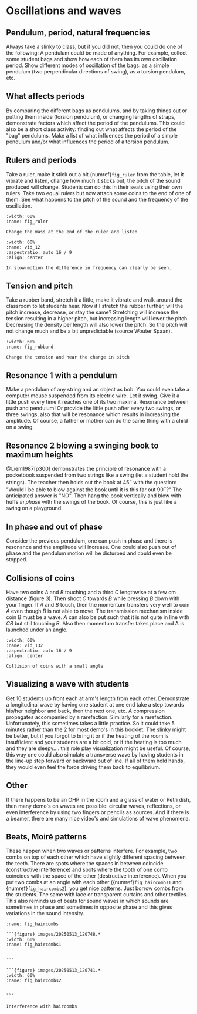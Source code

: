 # Oscillations and waves

## Pendulum, period, natural frequencies
Always take a slinky to class, but if you did not, then you could do one of the following: A pendulum could be made of anything. For example, collect some student bags and show how each of them has its own oscillation period. Show different modes of oscillation of the bags: as a simple pendulum (two perpendicular directions of swing), as a torsion pendulum, etc.

## What affects periods
By comparing the different bags as pendulums, and by taking things out or putting them inside (torsion pendulum), or changing lengths of straps, demonstrate factors which affect the period of the pendulums. This could also be a short class activity: finding out what affects the period of the "bag" pendulums. Make a list of what influences the period of a simple pendulum and/or what influences the period of a torsion pendulum.

## Rulers and periods
Take a ruler, make it stick out a bit {numref}`fig_ruler` from the table, let it vibrate and listen, change how much it sticks out, the pitch of the sound produced will change. Students can do this in their seats using their own rulers. Take two equal rulers but now attach some coins to the end of one of them. See what happens to the pitch of the sound and the frequency of the oscillation.


```{figure} images/20250513_115534.*
:width: 60%
:name: fig_ruler

Change the mass at the end of the ruler and listen
```

```{iframe} https://www.youtube.com/embed/i__wDdiyqwo?si=oRDfJKD38Jj77kDS
:width: 60%
:name: vid_12
:aspectratio: auto 16 / 9
:align: center

In slow-motion the difference in frequency can clearly be seen.
```

## Tension and pitch 
Take a rubber band, stretch it a little, make it vibrate and walk around the classroom to let students hear. Now if I stretch the rubber further, will the pitch increase, decrease, or stay the same? Stretching will increase the tension resulting in a higher pitch, but increasing length will lower the pitch. Decreasing the density per length will also lower the pitch. So the pitch will not change much and be a bit unpredictable (source Wouter Spaan).

```{figure} images/rubband.*
:width: 60%
:name: fig_rubband

Change the tension and hear the change in pitch
```

## Resonance 1 with a pendulum
Make a pendulum of any string and an object as bob. You could even take a computer mouse suspended from its electric wire. Let it swing. Give it a little push every time it reaches one of its two maxima. Resonance between push and pendulum! Or provide the little push after every two swings, or three swings, also that will be resonance which results in increasing the amplitude. Of course, a father or mother can do the same thing with a child on a swing.

## Resonance 2 blowing a swinging book to maximum heights
@Liem1987[p300] demonstrates the principle of resonance with a pocketbook suspended from two strings like a swing (let a student hold the strings). The teacher then holds out the book at 45$^{\circ}$ with the question: "Would I be able to blow against the book until it is this far out 90$^{\circ}$?" The anticipated answer is "NO". Then hang the book vertically and blow with huffs *in phase* with the swings of the book. Of course, this is just like a swing on a playground.

## In phase and out of phase
Consider the previous pendulum, one can push in phase and there is resonance and the amplitude will increase. One could also push out of phase and the pendulum motion will be disturbed and could even be stopped.

## Collisions of coins
Have two coins *A* and *B* touching and a third *C* lengthwise at a few cm distance (figure 3). Then shoot *C* towards *B* while pressing *B* down with your finger. If *A* and *B* touch, then the momentum transfers very well to coin *A* even though *B* is not able to move. The transmission mechanism inside coin B must be a wave. *A* can also be put such that it is not quite in line with *CB* but still touching *B*. Also then momentum transfer takes place and A is launched under an angle.

```{iframe} https://www.youtube.com/embed/8VUG2Z-j_NQ?si=hR_JjaREoq77-gWs
:width: 60%
:name: vid_132
:aspectratio: auto 16 / 9
:align: center

Collision of coins with a small angle
```


## Visualizing a wave with students
Get 10 students up front each at arm's length from each other. Demonstrate a longitudinal wave by having one student at one end take a step towards his/her neighbor and back, then the next one, etc. A compression propagates accompanied by a rarefaction. Similarly for a rarefaction. Unfortunately, this sometimes takes a little practice. So it could take 5 minutes rather than the 2 for most demo's in this booklet. The slinky might be better, but if you forgot to bring it or if the heating of the room is insufficient and your students are a bit cold, or if the heating is too much and they are sleepy\.... this role play visualization might be useful. Of course, this way one could also simulate a transverse wave by having students in the line-up step forward or backward out of line. If all of them hold hands, they would even feel the force driving them back to equilibrium.

## Other
If there happens to be an OHP in the room and a glass of water or Petri dish, then many demo's on waves are possible: circular waves, reflections, or even interference by using two fingers or pencils as sources. And if there is a beamer, there are many nice video's and simulations of wave phenomena.

## Beats, Moiré patterns
These happen when two waves or patterns interfere. For example, two combs on top of each other which have slightly different spacing between the teeth. There are spots where the spaces in between coincide (constructive interference) and spots where the tooth of one comb coincides with the space of the other (destructive interference). When you put two combs at an angle with each other ({numref}`fig_haircombs1` and {numref}`fig_haircombs2`), you get nice patterns. Just borrow combs from the students. The same with lace or transparent curtains and other textiles. This also reminds us of beats for sound waves in which sounds are sometimes in phase and sometimes in opposite phase and this gives variations in the sound intensity.

````{figure}
:name: fig_haircombs

```{figure} images/20250513_120748.*
:width: 60%
:name: fig_haircombs1


```

```{figure} images/20250513_120741.*
:width: 60%
:name: fig_haircombs2


```

Interference with haircombs
````
